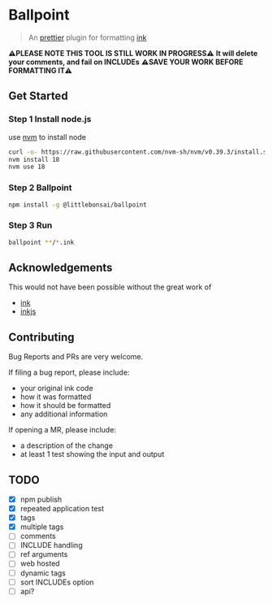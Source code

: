 # Ballpoint

> An [prettier] plugin for formatting [ink]

**⚠️PLEASE NOTE THIS TOOL IS STILL WORK IN PROGRESS⚠️**
**It will delete your comments, and fail on INCLUDEs**
**⚠️SAVE YOUR WORK BEFORE FORMATTING IT⚠️**

## Get Started

### Step 1 Install node.js

use [nvm] to install node

```bash
curl -o- https://raw.githubusercontent.com/nvm-sh/nvm/v0.39.3/install.sh | bash
nvm install 18
nvm use 18
```

### Step 2 Ballpoint

```bash
npm install -g @littlebonsai/ballpoint
```

### Step 3 Run

```bash
ballpoint **/*.ink
```

## Acknowledgements

This would not have been possible without the great work of

- [ink]
- [inkjs]

## Contributing

Bug Reports and PRs are very welcome.

If filing a bug report, please include:

- your original ink code
- how it was formatted
- how it should be formatted
- any additional information

If opening a MR, please include:

- a description of the change
- at least 1 test showing the input and output

## TODO

- [x] npm publish
- [x] repeated application test
- [x] tags
- [x] multiple tags
- [ ] comments
- [ ] INCLUDE handling
- [ ] ref arguments
- [ ] web hosted
- [ ] dynamic tags
- [ ] sort INCLUDEs option
- [ ] api?

[prettier]: https://prettier.io/
[ink]: https://github.com/inkle/ink/
[nvm]: https://github.com/nvm-sh/nvm
[inkjs]: https://github.com/y-lohse/inkjs
